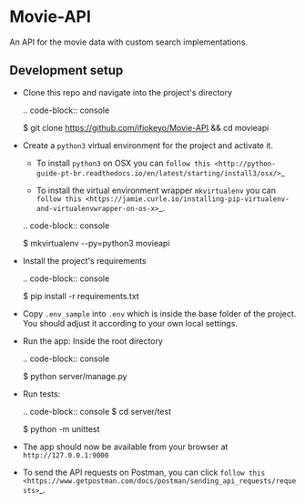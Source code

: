 Movie-API
========================

An API for the movie data with custom search implementations.


Development setup
-----------------

- Clone this repo and navigate into the project's directory

  .. code-block:: console

     $ git clone https://github.com/ifiokeyo/Movie-API && cd movieapi

- Create a ``python3`` virtual environment for the project and activate it.

  - To install ``python3`` on OSX you can
    `follow this <http://python-guide-pt-br.readthedocs.io/en/latest/starting/install3/osx/>`_

  - To install the virtual environment wrapper ``mkvirtualenv`` you can
    `follow this <https://jamie.curle.io/installing-pip-virtualenv-and-virtualenvwrapper-on-os-x>`_.

  .. code-block:: console

     $ mkvirtualenv --py=python3 movieapi

- Install the project's requirements

  .. code-block:: console

     $ pip install -r requirements.txt


- Copy ``.env_sample`` into ``.env`` which is inside the base folder of the project.
  You should adjust it according to your own local settings.


- Run the app: Inside the root directory

  .. code-block:: console

     $ python server/manage.py

- Run tests:

  .. code-block:: console
     $ cd server/test

     $ python -m unittest


- The app should now be available from your browser at ``http://127.0.0.1:9000``

- To send the API requests on Postman, you can click `follow this <https://www.getpostman.com/docs/postman/sending_api_requests/requests>`_.

